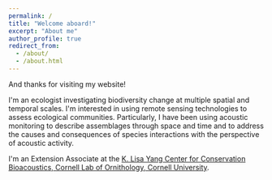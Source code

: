 ```yaml
---
permalink: /
title: "Welcome aboard!"
excerpt: "About me"
author_profile: true
redirect_from:
  - /about/
  - /about.html
---
```


And thanks for visiting my website!

I'm an ecologist investigating biodiversity change at multiple spatial and temporal scales. I'm interested in using remote sensing technologies to assess ecological communities. Particularly, I have been using acoustic monitoring to describe assemblages through space and time and to address the causes and consequences of species interactions with the perspective of acoustic activity.

I'm an Extension Associate at the [K. Lisa Yang Center for Conservation Bioacoustics, Cornell Lab of Ornithology, Cornell University](https://www.birds.cornell.edu/ccb/).
